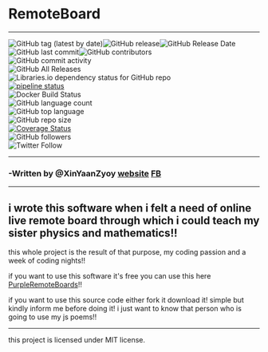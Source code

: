 # RemoteBoard
***

![GitHub tag (latest by date)](https://img.shields.io/github/tag-date/XinYaanZyoy/PurpleRemoteBoards.svg?style=popout)![GitHub release](https://img.shields.io/github/release/XinYaanZyoy/PurpleRemoteBoards.svg)![GitHub Release Date](https://img.shields.io/github/release-date/XinYaanzyoy/PurpleRemoteBoards.svg?style=popout)![GitHub last commit](https://img.shields.io/github/last-commit/XinYaanZyoy/PurpleRemoteBoards.svg?style=popout)![GitHub contributors](https://img.shields.io/github/contributors/XInYaanZyoy/PurpleRemoteBoards.svg?style=popout)  
![GitHub commit activity](https://img.shields.io/github/commit-activity/m/XinYaanZyoy/PurpleRemoteBoards.svg?style=popout)  
![GitHub All Releases](https://img.shields.io/github/downloads/XinYaanZyoy/PurpleRemoteBoards/total.svg?style=popout)  
![Libraries.io dependency status for GitHub repo](https://img.shields.io/librariesio/github/XinYaanZyoy/PurpleRemoteBoards.svg?style=popout)  
[![pipeline status](https://gitlab.com/XinYaanZyoy/PurpleRemoteBoards/badges/master/pipeline.svg)](https://gitlab.com/XinYaanZyoy/PurpleRemoteBoards/commits/master)  
![Docker Build Status](https://img.shields.io/docker/build/xinyaanzyoy/purpleremoteboards.svg?style=popout)  
![GitHub language count](https://img.shields.io/github/languages/count/XinYaanZyoy/PurpleRemoteBoards.svg?style=popout)  
![GitHub top language](https://img.shields.io/github/languages/top/XinYaanZyoy/PurpleRemoteBoards.svg?style=popout)  
![GitHub repo size](https://img.shields.io/github/repo-size/XinYaanZyoy/PurpleRemoteBoards.svg?style=popout)  
[![Coverage Status](https://coveralls.io/repos/github/XinYaanZyoy/PurpleRemoteBoards/badge.svg?branch=master)](https://coveralls.io/github/XinYaanZyoy/PurpleRemoteBoards?branch=master)  
![GitHub followers](https://img.shields.io/github/followers/XinYaanZyoy.svg?label=acquainte&style=social)  
![Twitter Follow](https://img.shields.io/twitter/follow/XinYaanZyoy.svg?label=Acquainte&style=social)

***
### -Written by @XinYaanZyoy [website](https://xinyaanzyoy.github.io/THB) [FB](https://facebook.com/49yatriyaan.love)

***

## i wrote this software when i felt a need of online live remote board through which i could teach my sister physics and mathematics!!

this whole project is the result of that purpose, my coding passion and a week of coding nights!!

if you want to use this software it's free you can use this here [PurpleRemoteBoards](purpleremoteboards.firebaseapp.com)!!

if you want to use this source code either fork it download it! simple but kindly inform me before doing it!
i just want to know that person who is going to use my js poems!!

***
this project is licensed under MIT license.